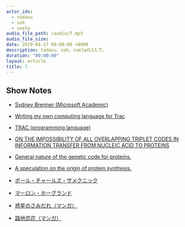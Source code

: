 ```yaml
---
actor_ids:
  - tadasu
  - soh
  - coela
audio_file_path: /audio/7.mp3
audio_file_size: 
date: 2019-04-27 00:00:00 +0900
description: tadasu、soh、coelaの3人で、
duration: "00:00:00"
layout: article
title: 7.
---
```


## Show Notes
- [Sydney Brenner (Microsoft Academic)](https://academic.microsoft.com/author/2116579473/publication/search?q=Sydney%20Brenner&qe=Composite(AA.AuId%3D2116579473)&f=&orderBy=2&skip=40&take=10)
- [Writing my own computing language for Trac](https://www.webofstories.com/play/sydney.brenner/160)
- [TRAC (programming language)](https://en.wikipedia.org/wiki/TRAC_(programming_language))
- [ON THE IMPOSSIBILITY OF ALL OVERLAPPING TRIPLET CODES IN INFORMATION TRANSFER FROM NUCLEIC ACID TO PROTEINS](https://www.ncbi.nlm.nih.gov/pmc/articles/PMC528521/)
- [General nature of the genetic code for proteins.](https://www.ncbi.nlm.nih.gov/pubmed/13882203) 
- [A speculation on the origin of protein synthesis.](https://www.ncbi.nlm.nih.gov/pubmed/1023138)
- [ポール・チャールズ・ザメクニック](http://www.kazusa.or.jp/dnaftb/21/bio.html)
- [マーロン・ホーグランド](http://www.kazusa.or.jp/dnaftb/21/bio-2.html)

- [惑星のさみだれ（マンガ）](https://www.amazon.co.jp/dp/B00MXNBMAO/?tag=researchat-22)
- [路地恋花（マンガ）](https://www.amazon.co.jp/dp/B009YDLEU4/?tag=researchat-22)
